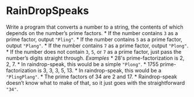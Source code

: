 # RainDropSpeaks
Write a program that converts a number to a string, the contents of which depends on the number’s prime factors. * If the number contains `3` as a prime factor, output `"Pling"`. * If the number contains `5` as a prime factor, output `"Plang"`. * If the number contains `7` as a prime factor, output `"Plong"`. * If the number does not contain `3`, `5`, or `7` as a prime factor, just pass the number’s digits straight through. *Examples* * 28's prime-factorization is 2, 2, 7.    * In raindrop-speak, this would be a simple `"Plong"`. * 1755 prime-factorization is 3, 3, 3, 5, 13.    * In raindrop-speak, this would be a `"PlingPlang"`. * The prime factors of 34 are 2 and 17.    * Raindrop-speak doesn’t know what to make of that, so it just goes with the straightforward `"34"`.
